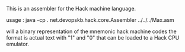 This is an assembler for the Hack machine language.

usage :
java -cp . net.devopskb.hack.core.Assembler ../../../Max.asm

will a binary representation of the mnemonic hack machine codes
the format is actual text with "1" and "0" that can be loaded to a Hack CPU emulator.

